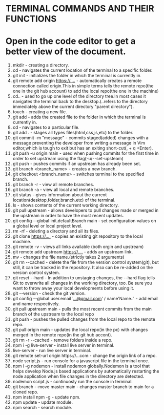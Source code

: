 # TERMINAL COMMANDS AND THEIR FUNCTIONS

# Open in the code editor to get a better view of the document.

1. mkdir <folder> - creating a directory.
2. cd <folder> - navigates the current location of the terminal to a specific folder.
3. git init - initializes the folder in which the terminal is currently in.
4. git remote add origin <https://....> - automatically creates a remote connection called origin.This in simple terms tells the remote repo(the one in the git hub account) to add the local repo(the one in the machine)
5. cd.. - used to go up one level of the directory tree.In most cases it navigates the terminal back to the desktop.(..refers to the directory immediately above the current directory "parent directory").
6. touch <file> - creating a new file.
7. git add <file> - adds the created file to the folder in which the terminal is currently in.
8. cd <file> - navigates to a particular file.
9. git add . - stages all types files(html,css,js,etc) to the folder.
10. git commit -m "message" - commits staged(added) changes with a message preventing the developer from writing a message in Vim editor,which is tough to exit but has an exiting short-cut(, + q +Enter).
11. git push -u origin main - used when pushing commits for the first time in order to set upstream using the flag(-u/--set-upsteam)
12. git push - pushes commits if an upstream has already been set.
13. git branch <branch_name> - creates a new branch.
14. git checkout <branch_name> - switches terminal to the specified branch.
15. git branch -r - view all remote branches.
16. git branch -a - view all local and remote branches.
17. git status - gives information about the current location(desktop,folder,branch.etc) of the terminal.
18. ls - shows contents of the current working directory.
19. git pull upstream - allows developers to pull changes made or merged in the upstream in order to have the most recent updates.
20. git config --global init.defaultBranch main - set configuration values on a global level or local project level.
21. rm -rf <folder> - deleting a directory and all its files.
22. git clone <https://....> - copies an existing git repository to the local machine.
23. git remote -v - views all links available (both orgin and upstream)
24. git remote add upstream <https://....> - adds an upstream link.
25. mv <oldfile> <newfile> - changes the file name.(strictly takes 2 arguments)
26. git rm --cached <file> - delete the file from the version control system(git), but still, it can be tracked in the repository. It also can be re-added on the version control system.
27. git reset --hard - In addition to unstaging changes, the --hard flag tells Git to overwrite all changes in the working directory, too. Be sure you want to throw away your local developments before using it.
28. git --version - check the git version.
29. git config --global user.email '...@gmail.com' / name'Name..' - add email and name respectively.
30. git pull upstream main - pulls the most recent commits from the main branch of the upstream to the local repo
31. git push - pushes the pulled changes from the local repo to the remote repo.
32. git pull origin main - updates the local repo(in the pc) with changes merged in the remote repo(in the git hub accont).
33. git rm -r --cached - remove folders inside a repo.
34. npm i -g live-server - install live server in terminal.
35. live-server - run live server in terminal.
36. git remote set-url origin https://...com - change the origin link of a repo.
37. node script.js - run console for a javascript file in the terminal once.
38. npm i -g nodemon - install nodemon globally.Nodemon is a tool that helps develop Node.js based applications by automatically restarting the node application when file changes in the directory are detected.
39. nodemon script.js - continuosly run the console in terminal.
40. git branch --move master main - changes master branch to main for a cloned repo.
41. npm install npm -g - update npm.
42. npm update <module> - update module.
43. npm search <module> - search module.
